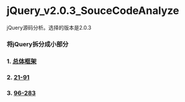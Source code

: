 # jQuery_v2.0.3_SouceCodeAnalyze
jQuery源码分析。选择的版本是2.0.3

### 将jQuery拆分成小部分
### 1. [总体框架](https://github.com/Gabrielkaliboy/jQuery_v2.0.3_SouceCodeAnalyze/blob/master/jQuerySoundCodeAnalyze_1.md)

### 2. [21-91](https://github.com/Gabrielkaliboy/jQuery_v2.0.3_SouceCodeAnalyze/blob/master/jQuerySoundCodeAnalyze_21_91.md)

### 3. [96-283](https://github.com/Gabrielkaliboy/jQuery_v2.0.3_SouceCodeAnalyze/blob/master/jQuerySoundCodeAnalyze_96_283.md)